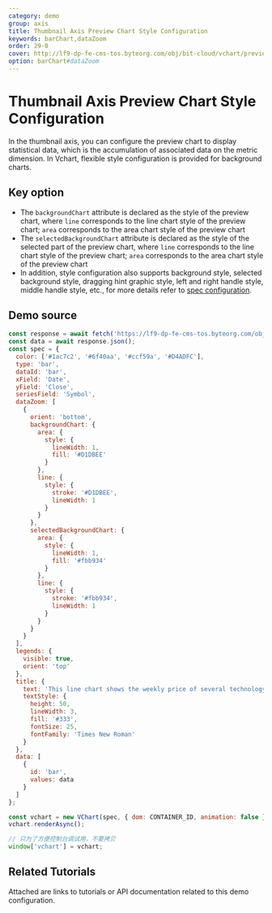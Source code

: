 ```yaml
---
category: demo
group: axis
title: Thumbnail Axis Preview Chart Style Configuration
keywords: barChart,dataZoom
order: 29-0
cover: http://lf9-dp-fe-cms-tos.byteorg.com/obj/bit-cloud/vchart/preview/data-zoom/preview-data.png
option: barChart#dataZoom
---
```


# Thumbnail Axis Preview Chart Style Configuration

In the thumbnail axis, you can configure the preview chart to display statistical data, which is the accumulation of associated data on the metric dimension. In Vchart, flexible style configuration is provided for background charts.

## Key option

- The `backgroundChart` attribute is declared as the style of the preview chart, where `line` corresponds to the line chart style of the preview chart; `area` corresponds to the area chart style of the preview chart
- The `selectedBackgroundChart` attribute is declared as the style of the selected part of the preview chart, where `line` corresponds to the line chart style of the preview chart; `area` corresponds to the area chart style of the preview chart
- In addition, style configuration also supports background style, selected background style, dragging hint graphic style, left and right handle style, middle handle style, etc., for more details refer to [spec configuration](../../option/barChart#dataZoom).

## Demo source

```javascript livedemo
const response = await fetch('https://lf9-dp-fe-cms-tos.byteorg.com/obj/bit-cloud/stocks.json');
const data = await response.json();
const spec = {
  color: ['#1ac7c2', '#6f40aa', '#ccf59a', '#D4ADFC'],
  type: 'bar',
  dataId: 'bar',
  xField: 'Date',
  yField: 'Close',
  seriesField: 'Symbol',
  dataZoom: [
    {
      orient: 'bottom',
      backgroundChart: {
        area: {
          style: {
            lineWidth: 1,
            fill: '#D1DBEE'
          }
        },
        line: {
          style: {
            stroke: '#D1DBEE',
            lineWidth: 1
          }
        }
      },
      selectedBackgroundChart: {
        area: {
          style: {
            lineWidth: 1,
            fill: '#fbb934'
          }
        },
        line: {
          style: {
            stroke: '#fbb934',
            lineWidth: 1
          }
        }
      }
    }
  ],
  legends: {
    visible: true,
    orient: 'top'
  },
  title: {
    text: 'This line chart shows the weekly price of several technology stocks in from 2016 to 2018 relative to each stock’s price on the highlighted date.',
    textStyle: {
      height: 50,
      lineWidth: 3,
      fill: '#333',
      fontSize: 25,
      fontFamily: 'Times New Roman'
    }
  },
  data: [
    {
      id: 'bar',
      values: data
    }
  ]
};

const vchart = new VChart(spec, { dom: CONTAINER_ID, animation: false });
vchart.renderAsync();

// 只为了方便控制台调试用，不要拷贝
window['vchart'] = vchart;
```

## Related Tutorials

Attached are links to tutorials or API documentation related to this demo configuration.

